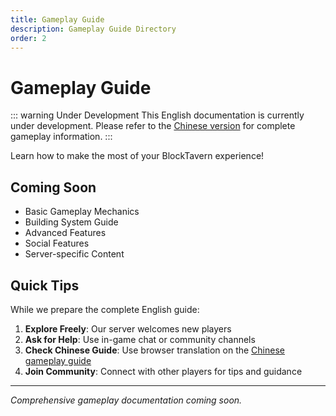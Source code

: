 ```yaml
---
title: Gameplay Guide
description: Gameplay Guide Directory
order: 2
---
```


# Gameplay Guide

::: warning Under Development
This English documentation is currently under development. Please refer to the [Chinese version](../GameplayGuide/) for complete gameplay information.
:::

Learn how to make the most of your BlockTavern experience!

## Coming Soon

- Basic Gameplay Mechanics
- Building System Guide
- Advanced Features
- Social Features
- Server-specific Content

## Quick Tips

While we prepare the complete English guide:

1. **Explore Freely**: Our server welcomes new players
2. **Ask for Help**: Use in-game chat or community channels
3. **Check Chinese Guide**: Use browser translation on the [Chinese gameplay guide](../GameplayGuide/)
4. **Join Community**: Connect with other players for tips and guidance

---

*Comprehensive gameplay documentation coming soon.*
